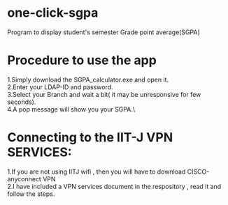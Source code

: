# one-click-sgpa
Program to display student's semester Grade point average(SGPA)

# Procedure to use the app 
1.Simply download the SGPA_calculator.exe and open it.\
2.Enter your LDAP-ID and password.\
3.Select your Branch and wait a bit( it may be unresponsive for few seconds).\
4.A pop message will show you your SGPA.\

# Connecting to the IIT-J VPN SERVICES:
1.If you are not using IITJ wifi , then you will have to download CISCO-anyconnect VPN\
2.I have included a VPN services document in the respository , read it and follow the steps.
